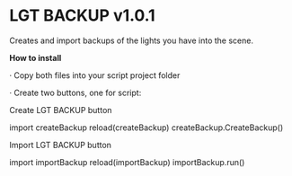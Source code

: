 # LGT BACKUP v1.0.1
Creates and import backups of the lights you have into the scene.

<b>How to install</b>
<p>· Copy both files into your script project folder</p>
<p>· Create two buttons, one for script:</p>
<p>  Create LGT BACKUP button</p>

  import createBackup
  reload(createBackup)
  createBackup.CreateBackup()
  
<p>  Import LGT BACKUP button</p>

  import importBackup
  reload(importBackup)
  importBackup.run()
